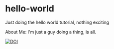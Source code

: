 # hello-world
Just doing the hello world tutorial, nothing exciting

About Me:
I'm just a guy doing a thing, is all.



[![DOI](https://zenodo.org/badge/93486639.svg)](https://zenodo.org/badge/latestdoi/93486639)

